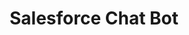 ---
cover: "../Visuals/Salesforce/salesforce_logo.png"
coverAlt: ""
description: Chat bot I made for my intern project at Salesforce. Capable of Natural Language Processing, and used to automate tasks within Salesforce.
pubDate: 2023-01-03 00:00:00
slug: salesforce-chatbot
title: Salesforce Chat Bot
tags:
- Salesforce
- NLP
- Apex
---